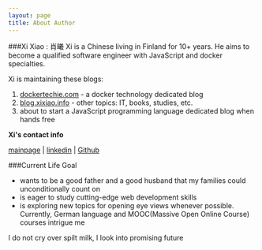 ```yaml
---
layout: page
title: About Author
---
```



###Xi Xiao : 肖曦
Xi is a Chinese living in Finland for 10+ years. He aims to become a qualified software engineer with JavaScript and docker specialties.

Xi is maintaining these blogs:

1. [dockertechie.com](dockertechie.com) - a docker technology dedicated blog
2. [blog.xixiao.info](blog.xixiao.info) - other topics: IT, books, studies, etc.
3. about to start a JavaScript programming language dedicated blog when hands free

**Xi's contact info**

 <i class="fa fa-sitemap"></i> [mainpage](https://xixiao.info) |     <i class="fa fa-linkedin-square"></i> [linkedin](https://fi.linkedin.com/in/xixiao1)   |  <i class="fa fa-github-square"></i> [Github](https://github.com/Xixiao007)

###Current Life Goal

- wants to be a good father and a good husband that my families could unconditionally count on
- is eager to study cutting-edge web development skills
- is exploring new topics for opening eye views whenever possible. Currently, German language and MOOC(Massive Open Online Course) courses intrigue me


<p class="message">
  I do not cry over spilt milk, I look into promising future
</p>
